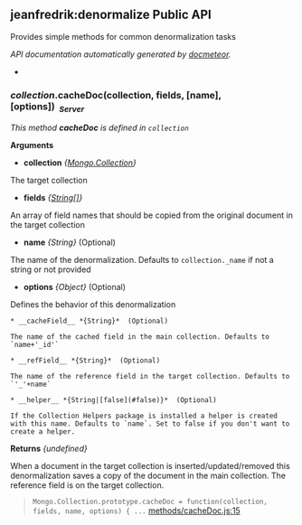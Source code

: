 ## jeanfredrik:denormalize Public API ##

Provides simple methods for common denormalization tasks

_API documentation automatically generated by [docmeteor](https://github.com/raix/docmeteor)._

-

### <a name="collection.cacheDoc"></a>*collection*.cacheDoc(collection, fields, [name], [options])&nbsp;&nbsp;<sub><i>Server</i></sub> ###

*This method __cacheDoc__ is defined in `collection`*

__Arguments__

* __collection__ *{[Mongo.Collection](#Mongo.Collection)}*  

 The target collection

* __fields__ *{[String[]](#String[])}*  

 An array of field names that should be copied from the original document in the target collection

* __name__ *{String}*  (Optional)

 The name of the denormalization. Defaults to `collection._name` if not a string or not provided

* __options__ *{Object}*  (Optional)

 Defines the behavior of this denormalization

    * __cacheField__ *{String}*  (Optional)

    The name of the cached field in the main collection. Defaults to `name+'_id'`

    * __refField__ *{String}*  (Optional)

    The name of the reference field in the target collection. Defaults to `'_'+name`

    * __helper__ *{String|[false](#false)}*  (Optional)

    If the Collection Helpers package is installed a helper is created with this name. Defaults to `name`. Set to false if you don't want to create a helper.


__Returns__  *{undefined}*


When a document in the target collection is inserted/updated/removed this denormalization saves a copy of the document in the main collection. The reference field is on the target collection.

> ```Mongo.Collection.prototype.cacheDoc = function(collection, fields, name, options) { ...``` [methods/cacheDoc.js:15](methods/cacheDoc.js#L15)



